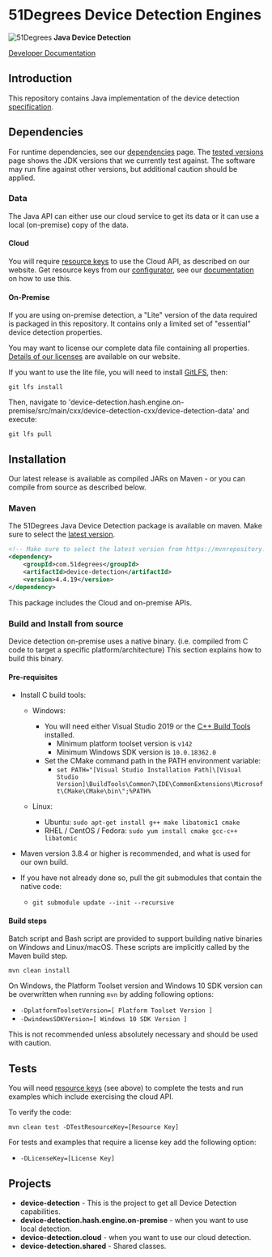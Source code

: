 # 51Degrees Device Detection Engines

![51Degrees](https://51degrees.com/img/logo.png?utm_source=github&utm_medium=repository&utm_content=readme_main&utm_campaign=java-open-source "Data rewards the curious") **Java Device Detection**

[Developer Documentation](https://51degrees.com/device-detection-java/index.html?utm_source=github&utm_medium=repository&utm_content=documentation&utm_campaign=java-open-source "developer documentation")

## Introduction

This repository contains Java implementation of the device detection [specification](https://github.com/51Degrees/specifications/blob/main/device-detection-specification/README.md).

## Dependencies

For runtime dependencies, see our [dependencies](http://51degrees.com/documentation/_info__dependencies.html) page.
The [tested versions](https://51degrees.com/documentation/_info__tested_versions.html) page shows 
the JDK versions that we currently test against. The software may run fine against other versions, 
but additional caution should be applied.

### Data

The Java API can either use our cloud service to get its data or it can use a local (on-premise) copy of the data.

#### Cloud

You will require [resource keys](https://51degrees.com/documentation/_info__resource_keys.html)
to use the Cloud API, as described on our website. Get resource keys from
our [configurator](https://configure.51degrees.com/), see our [documentation](https://51degrees.com/documentation/_concepts__configurator.html) on 
how to use this.

#### On-Premise

If you are using on-premise detection, a "Lite" version of the data required is packaged 
in this repository. It contains only a limited set of "essential" device detection properties. 

You may want to license our complete data file containing all properties. 
[Details of our licenses](https://51degrees.com/pricing) are available on our website.

If you want to use the lite file, you will need to install [GitLFS](https://git-lfs.github.com/), then:

```
git lfs install
```

Then, navigate to 'device-detection.hash.engine.on-premise/src/main/cxx/device-detection-cxx/device-detection-data' and execute:

```
git lfs pull
```

## Installation

Our latest release is available as compiled JARs on Maven - or you can compile from source as described below.

### Maven

The 51Degrees Java Device Detection package is available on maven. Make sure to select
the [latest version](https://mvnrepository.com/artifact/com.51degrees/device-detection).

```xml
<!-- Make sure to select the latest version from https://mvnrepository.com/artifact/com.51degrees/pipeline.device-detection -->
<dependency>
    <groupId>com.51degrees</groupId>
    <artifactId>device-detection</artifactId>
    <version>4.4.19</version>
</dependency>
```

This package includes the Cloud and on-premise APIs.

### Build and Install from source

Device detection on-premise uses a native binary. (i.e. compiled from C code to target a specific 
platform/architecture) This section explains how to build this binary.

#### Pre-requisites

- Install C build tools:
  - Windows:
    - You will need either Visual Studio 2019 or the [C++ Build Tools](https://visualstudio.microsoft.com/visual-cpp-build-tools/) installed.
      - Minimum platform toolset version is `v142`
      - Minimum Windows SDK version is `10.0.18362.0`
    - Set the CMake command path in the PATH environment variable: 
      - `set PATH="[Visual Studio Installation Path]\[Visual Studio Version]\BuildTools\Common7\IDE\CommonExtensions\Microsoft\CMake\CMake\bin\";%PATH%`

  - Linux:
    - Ubuntu: `sudo apt-get install g++ make libatomic1 cmake`
    - RHEL / CentOS / Fedora: `sudo yum install cmake gcc-c++ libatomic`

- Maven version 3.8.4 or higher is recommended, and what is used for our own build.
- If you have not already done so, pull the git submodules that contain the native code:
  - `git submodule update --init --recursive`

#### Build steps

Batch script and Bash script are provided to support building native binaries on Windows and Linux/macOS.
These scripts are implicitly called by the Maven build step.

```
mvn clean install
```

On Windows, the Platform Toolset version and Windows 10 SDK version can be overwritten when 
running `mvn` by adding following options:
- `-DplatformToolsetVersion=[ Platform Toolset Version ]`
- `-DwindowsSDKVersion=[ Windows 10 SDK Version ]`

This is not recommended unless absolutely necessary and should be used with caution.

## Tests

You will need [resource keys](https://51degrees.com/documentation/_info__resource_keys.html)
(see above) to complete the tests and run examples which include exercising the cloud API.

To verify the code:

```
mvn clean test -DTestResourceKey=[Resource Key]
```
For tests and examples that require a license key add the following option:
- `-DLicenseKey=[License Key]`

## Projects

- **device-detection** - This is the project to get all Device Detection capabilities.
- **device-detection.hash.engine.on-premise** - when you want to use local detection.
- **device-detection.cloud** - when you want to use our cloud detection.
- **device-detection.shared** - Shared classes.
